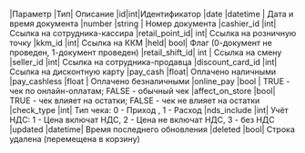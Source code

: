 |Параметр	|Тип|	Описание
|id|int|Идентификатор
|date	|datetime	|	Дата и время документа
|number	|string	|	Номер документа
|cashier_id	|int|	Ссылка на сотрудника-кассира
|retail_point_id|	int|			Ссылка на розничную точку
|kkm_id	|int|		Ссылка на ККМ
|held|	bool|		Флаг (0-документ не проведен, 1-документ проведен)
|retail_shift_id|	int	|		Ссылка на смену
|seller_id	|int|				Ссылка на сотрудника-продавца
|discount_card_id	|int|			Ссылка на дисконтную карту
|pay_cash	|float|			Оплачено наличными
|pay_cashless	|float	|			Оплачено безналичными
|online_pay	|bool	|			TRUE - чек по онлайн-оплатам; FALSE - обычный чек
|affect_on_store	|bool|				TRUE - чек влияет на остатки; FALSE - чек не влияет на остатки
|check_type	|int|				Тип чека: 0 - Приход , 1 - Расход
|nds_include	|int|				Учёт НДС: 1 - Цена включат НДС, 2 - Цена не включат НДС, 3 - без НДС
|updated	|datetime|				Время последнего обновления
|deleted	|bool|				Строка удалена (перемещена в корзину)
